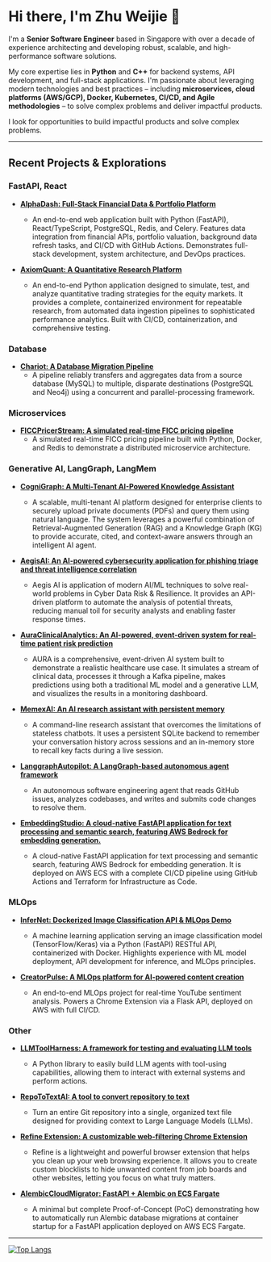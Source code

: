 # Hi there, I'm Zhu Weijie 👋

I'm a **Senior Software Engineer** based in Singapore with over a decade of experience architecting and developing robust, scalable, and high-performance software solutions. 

My core expertise lies in **Python** and **C++** for backend systems, API development, and full-stack applications. I'm passionate about leveraging modern technologies and best practices – including **microservices, cloud platforms (AWS/GCP), Docker, Kubernetes, CI/CD, and Agile methodologies** – to solve complex problems and deliver impactful products.

I look for opportunities to build impactful products and solve complex problems.

---

## Recent Projects & Explorations

### FastAPI, React

*   **[AlphaDash: Full-Stack Financial Data & Portfolio Platform](https://github.com/zhu-weijie/alpha-dash)**
    * An end-to-end web application built with Python (FastAPI), React/TypeScript, PostgreSQL, Redis, and Celery. Features data integration from financial APIs, portfolio valuation, background data refresh tasks, and CI/CD with GitHub Actions. Demonstrates full-stack development, system architecture, and DevOps practices.

*   **[AxiomQuant: A Quantitative Research Platform](https://github.com/zhu-weijie/axiom-quant)**
    * An end-to-end Python application designed to simulate, test, and analyze quantitative trading strategies for the equity markets. It provides a complete, containerized environment for repeatable research, from automated data ingestion pipelines to sophisticated performance analytics. Built with CI/CD, containerization, and comprehensive testing.

### Database
*   **[Chariot: A Database Migration Pipeline](https://github.com/zhu-weijie/chariot-data-pipeline)**
    * A pipeline reliably transfers and aggregates data from a source database (MySQL) to multiple, disparate destinations (PostgreSQL and Neo4j) using a concurrent and parallel-processing framework.

### Microservices

*   **[FICCPricerStream: A simulated real-time FICC pricing pipeline](https://github.com/zhu-weijie/ficc-pricer-stream)**
    * A simulated real-time FICC pricing pipeline built with Python, Docker, and Redis to demonstrate a distributed microservice architecture.

### Generative AI, LangGraph, LangMem

*   **[CogniGraph: A Multi-Tenant AI-Powered Knowledge Assistant](https://github.com/zhu-weijie/cogni-graph)**
    * A scalable, multi-tenant AI platform designed for enterprise clients to securely upload private documents (PDFs) and query them using natural language. The system leverages a powerful combination of Retrieval-Augmented Generation (RAG) and a Knowledge Graph (KG) to provide accurate, cited, and context-aware answers through an intelligent AI agent.

*   **[AegisAI: An AI-powered cybersecurity application for phishing triage and threat intelligence correlation](https://github.com/zhu-weijie/aegis-ai)**
    * Aegis AI is application of modern AI/ML techniques to solve real-world problems in Cyber Data Risk & Resilience. It provides an API-driven platform to automate the analysis of potential threats, reducing manual toil for security analysts and enabling faster response times.

*   **[AuraClinicalAnalytics: An AI-powered, event-driven system for real-time patient risk prediction](https://github.com/zhu-weijie/aura-clinical-analytics)**
    * AURA is a comprehensive, event-driven AI system built to demonstrate a realistic healthcare use case. It simulates a stream of clinical data, processes it through a Kafka pipeline, makes predictions using both a traditional ML model and a generative LLM, and visualizes the results in a monitoring dashboard.

*   **[MemexAI: An AI research assistant with persistent memory](https://github.com/zhu-weijie/memex-ai)**
    * A command-line research assistant that overcomes the limitations of stateless chatbots. It uses a persistent SQLite backend to remember your conversation history across sessions and an in-memory store to recall key facts during a live session.

*   **[LanggraphAutopilot: A LangGraph-based autonomous agent framework](https://github.com/zhu-weijie/langgraph-autopilot)**
    * An autonomous software engineering agent that reads GitHub issues, analyzes codebases, and writes and submits code changes to resolve them.

*   **[EmbeddingStudio: A cloud-native FastAPI application for text processing and semantic search, featuring AWS Bedrock for embedding generation.](https://github.com/zhu-weijie/embedding-studio-api)**
    * A cloud-native FastAPI application for text processing and semantic search, featuring AWS Bedrock for embedding generation. It is deployed on AWS ECS with a complete CI/CD pipeline using GitHub Actions and Terraform for Infrastructure as Code.


### MLOps

*   **[InferNet: Dockerized Image Classification API & MLOps Demo](https://github.com/zhu-weijie/infer-net)**
    * A machine learning application serving an image classification model (TensorFlow/Keras) via a Python (FastAPI) RESTful API, containerized with Docker. Highlights experience with ML model deployment, API development for inference, and MLOps principles.

*   **[CreatorPulse: A MLOps platform for AI-powered content creation](https://github.com/zhu-weijie/creator-pulse)**
    * An end-to-end MLOps project for real-time YouTube sentiment analysis. Powers a Chrome Extension via a Flask API, deployed on AWS with full CI/CD.

### Other

*   **[LLMToolHarness: A framework for testing and evaluating LLM tools](https://github.com/zhu-weijie/llm-tool-harness)**
    * A Python library to easily build LLM agents with tool-using capabilities, allowing them to interact with external systems and perform actions.

*   **[RepoToTextAI: A tool to convert repository to text](https://github.com/zhu-weijie/repo-to-text-ai)**
    * Turn an entire Git repository into a single, organized text file designed for providing context to Large Language Models (LLMs).

*   **[Refine Extension: A customizable web-filtering Chrome Extension](https://github.com/zhu-weijie/refine-extension)**
    * Refine is a lightweight and powerful browser extension that helps you clean up your web browsing experience. It allows you to create custom blocklists to hide unwanted content from job boards and other websites, letting you focus on what truly matters.

*   **[AlembicCloudMigrator: FastAPI + Alembic on ECS Fargate](https://github.com/zhu-weijie/alembic-cloud-migrator)**
    * A minimal but complete Proof-of-Concept (PoC) demonstrating how to automatically run Alembic database migrations at container startup for a FastAPI application deployed on AWS ECS Fargate.

---

[![Top Langs](https://github-readme-stats.vercel.app/api/top-langs/?username=zhu-weijie&layout=compact&theme=vision-friendly-dark)](https://github.com/anuraghazra/github-readme-stats)
